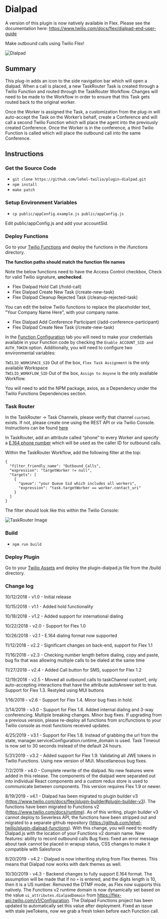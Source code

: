 # Dialpad

A version of this plugin is now natively available in Flex. Please see the documentation here: https://www.twilio.com/docs/flex/dialpad-end-user-guide

Make outbound calls using Twilio Flex!

![Dialpad](https://zaffre-cow-9057.twil.io/assets/68747470733a2f2f63696e6572656f75732d6d616c6c6172642d343935392e7477696c2e696f2f6173736574732f6469616c7061642e706e67.png)

## Summary

This plug-in adds an icon to the side navigation bar which will open a dialpad. When a call is placed, a new TaskRouter Task is created through a Twilio Function and routed through the TaskRouter Workflow. Changes will need to be made to the Workflow in order to ensure that this Task gets routed back to the original worker.

Once the Worker is assigned the Task, a customization from the plug-in will auto-accept the Task on the Worker’s behalf, create a Conference and will call a second Twilio Function which will place the agent into the previously created Conference. Once the Worker is in the conference, a third Twilio Function is called which will place the outbound call into the same Conference.

## Instructions

### Get the Source Code

- `git clone https://github.com/lehel-twilio/plugin-dialpad.git`
- `npm install`
- `make patch`

### Setup Environment Variables

- `cp public/appConfig.example.js public/appConfig.js`

Edit public/appConfig.js and add your accountSid.

### Deploy Functions

Go to your [Twilio Functions](https://www.twilio.com/console/runtime/functions/manage) and deploy the functions in the /functions directory.

**The function paths should match the function file names**

Note the below functions need to have the Access Control checkbox, Check for valid Twilio signature, **unchecked**.

- Flex Dialpad Hold Call (/hold-call)
- Flex Dialpad Create New Task (/create-new-task)
- Flex Dialpad Cleanup Rejected Task (/cleanup-rejected-task)

You can edit the below Twilio functions to replace the placeholder text, "Your Company Name Here", with your company name.

- Flex Dialpad Add Conference Participant (/add-conference-participant)
- Flex Dialpad Create New Task (/create-new-task)

In the [Function Configuration](https://www.twilio.com/console/runtime/functions/configure) tab you will need to make your credentials available in your Function code by checking the `Enable ACCOUNT_SID and AUTH_TOKEN` option. Additionally, you will need to configure two environmental variables:

`TWILIO_WORKSPACE_SID` Out of the box, `Flex Task Assignment` is the only available Workspace  
`TWILIO_WORKFLOW_SID` Out of the box, `Assign to Anyone` is the only available Workflow.

You will need to add the NPM package, axios, as a Dependency under the Twilio Functions Dependencies section.

### Task Router

In the TaskRouter -> Task Channels, please verify that channel `custom1` exists. If not, please create one using the REST API or via Twilio Console. Instructions can be found [here](https://www.twilio.com/docs/taskrouter/api/task-channel?code-sample=code-create-a-taskchannel&code-language=curl#create-a-taskchannel)

In TaskRouter, add an attribute called “phone” to every Worker and specify a [E.164 phone number](https://www.twilio.com/docs/glossary/what-e164) which will be used as the caller ID for outbound calls.

Within the TaskRouter Workflow, add the following filter at the top:

```
{
  ​"filter_friendly_name"​: ​"Outbound Calls"​,
  ​"expression"​: ​"targetWorker != null"​,
  ​"targets"​: [
    {
​      "queue"​: ​"your Queue Sid which includes all workers"​,
      "expression"​: ​"task.targetWorker == worker.contact_uri"
    }
  ]
}
```

The filter should look like this within the Twilio Console:

![TaskRouter Image](https://s3.amazonaws.com/com.twilio.prod.twilio-docs/images/github-plugin-dialpad-plugin-Flex-readme.original.jpg)

### Build

- `npm run build`

### Deploy Plugin

Go to your [Twilio Assets](https://www.twilio.com/console/runtime/assets/public) and deploy the plugin-dialpad.js file from the /build directory.

### Change log

10/12/2018 - v1.0 - Initial release

10/15/2018 - v1.1 - Added hold functionality

10/18/2018 - v1.2 - Added support for international dialing

10/22/2018 - v2.0 - Support for Flex 1.0

10/26/2018 - v2.1 - E.164 dialing format now supported

11/12/2018 - v2.2 - Significant changes on back-end, support for Flex 1.1

11/16/2018 - v2.3 - Checking number length before dialing, copy and paste, bug fix that was
allowing multiple calls to be dialed at the same time

11/27/2018 - v2.4 - Added Call button for SMS, support for Flex 1.2

12/19/2018 - v2.5 - Moved all outbound calls to taskChannel custom1, only auto-accepting
interactions that have the attribute autoAnswer set to true. Support for Flex 1.3. Restyled using
MUI buttons

1/16/2019 - v2.6 - Support for Flex 1.4. Minor bug fixes in hold.

3/14/2019 - v3.0 - Support for Flex 1.6. Added internal dialing and 3-way conferencing. Multiple breaking changes. Minor bug fixes. If upgrading from a previous version, please re-deploy all functions from src/functions to your Twilio console as most functions received updates.

4/25/2019 - v3.1 - Support for Flex 1.8. Instead of grabbing the url from the state, manager.serviceConfiguration.runtime_domain is used. Task Timeout is now set to 30 seconds instead of the default 24 hours.

5/31/2019 - v3.2 - Added support for Flex 1.9. Validating all JWE tokens in Twilio Functions. Using new version of MUI. Miscellaneous bug fixes.

7/2/2019 - v4.0 - Complete rewrite of the dialpad. No new features were added in this release. The components of the dialpad were separated out into individual React components and a custom redux store is used to communicate between components. This version requires Flex 1.9 or newer.

8/19/2019 - v4.1 - Dialpad has been migrated to plugin builder v3 (https://www.twilio.com/docs/flex/plugin-builder#plugin-builder-v3). The functions have been migrated to Functions v2 (https://www.twilio.com/docs/runtime). As of this writing, plugin builder v3 cannot deploy to Severless API, the functions have been stripped out and migrated to a separate github repository (https://github.com/lehel-twilio/plugin-dialpad-functions). With this change, you will need to modify Dialpad.js with the location of your Functions v2 domain name.
New features: ability to record outbound calls
Bug fixes: fixed an error message about task cannot be placed in wrapup status, CSS changes to make it compatible with Salesforce

8/20/2019 - v4.2 - Dialpad is now inheriting styling from Flex themes. This means that Dialpad now works with dark themes as well.

10/30/2019 - v4.3 - Backend changes to fully support E.164 format. The assumption will be made that if no `+` is entered, and the digits length is 10, then it is a US number. Removed the DTMF mode, as Flex now supports this natively. The Functions v2 runtime domain is now dynamically set based on the value `ui_attributes.dialpadDomain` from https://flex-api.twilio.com/v1/Configuration. The Dialpad Functions project has been updated to automatically set this value after deployment. Fixed an issue with stale jweTokens, now we grab a fresh token before each Function call.
